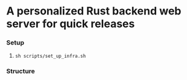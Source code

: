# A personalized Rust backend web server for quick releases

### Setup
1. `sh scripts/set_up_infra.sh`

### Structure
